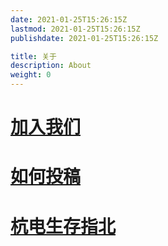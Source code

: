 ```yaml
---
date: 2021-01-25T15:26:15Z
lastmod: 2021-01-25T15:26:15Z
publishdate: 2021-01-25T15:26:15Z

title: 关于
description: About
weight: 0
---
```




# [加入我们](https://hdu.homeboyc.cn/%E5%85%B3%E4%BA%8E/%E5%8A%A0%E5%85%A5%E6%88%91%E4%BB%AC/)

# [如何投稿](https://hdu.homeboyc.cn/%E5%85%B3%E4%BA%8E/%E5%A6%82%E4%BD%95%E6%8A%95%E7%A8%BF/)

# [杭电生存指北](https://hdu.homeboyc.cn/%E5%85%B3%E4%BA%8E/%E6%9D%AD%E7%94%B5%E7%94%9F%E5%AD%98%E6%8C%87%E5%8C%97/)

